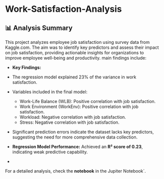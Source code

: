# Work-Satisfaction-Analysis
## 📊 Analysis Summary
This project analyzes employee job satisfaction using survey data from Kaggle.com. The aim was to identify key predictors and assess their impact
on job satisfaction, providing actionable insights for organizations to improve employee well-being and productivity.
 main findings include:

- **Key Findings:**
- The regression model explained 23% of the variance in work satisfaction.
- Variables included in the final model:
   - Work-Life Balance (WLB): Positive correlation with job satisfaction.
   - Work Environment (WorkEnv): Positive correlation with job satisfaction.
   - Workload: Negative correlation with job satisfaction.
   - Stress: Negative correlation with job satisfaction.
     
     
- Significant prediction errors indicate the dataset lacks key predictors, suggesting the need for more comprehensive data collection.
- **Regression Model Performance:** Achieved an **R² score of 0.23**, indicating weak predictive capability.

- 

For a detailed analysis, check the **notebook** in the Jupiter Notebook`.[
](https://github.com/MbaliMabaso/Work-Satisfaction-Analysis/blob/8b29a30bb04a7fff014805aa607b194bab7e97d9/EmployeeSurveyAnalysis.ipynb)


